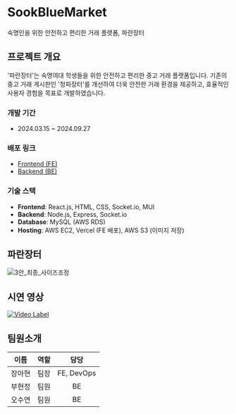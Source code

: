 # SookBlueMarket
숙명인을 위한 안전하고 편리한 거래 플랫폼, 파란장터 

## 프로젝트 개요
'파란장터'는 숙명여대 학생들을 위한 안전하고 편리한 중고 거래 플랫폼입니다. 기존의 중고 거래 게시판인 '청파장터'를 개선하여 더욱 안전한 거래 환경을 제공하고, 효율적인 사용자 경험을 목표로 개발하였습니다.

### 개발 기간
- 2024.03.15 ~ 2024.09.27

### 배포 링크
- [Frontend (FE)](https://paran-market.vercel.app/)
- [Backend (BE)](https://api.paranmarket.shop/)

### 기술 스택
- **Frontend**: React.js, HTML, CSS, Socket.io, MUI
- **Backend**: Node.js, Express, Socket.io
- **Database**: MySQL (AWS RDS)
- **Hosting**: AWS EC2, Vercel (FE 배포), AWS S3 (이미지 저장)

## 파란장터
![3안_최종_사이즈조정](https://github.com/user-attachments/assets/05c00ef2-a344-4757-84e2-ea6c9e628d92)

## 시연 영상
[![Video Label](http://img.youtube.com/vi/NExNRMsGVTk/0.jpg)](https://youtu.be/NExNRMsGVTk)

## 팀원소개
| 이름      | 역할   | 담당      |
| :-----------: | :------------: | :------------: |
| 장아현   | 팀장    | FE, DevOps |
| 부현정   | 팀원    | BE         |
| 오수연   | 팀원    | BE         |

